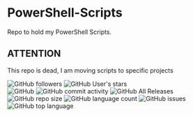 # PowerShell-Scripts
Repo to hold my PowerShell Scripts.

## ATTENTION
This repo is dead, I am moving scripts to specific projects

<img alt="GitHub followers" src="https://img.shields.io/github/followers/<username>?style=social">
<img alt="GitHub User's stars" src="https://img.shields.io/github/stars/<username>?style=social"><BR />
<img alt="GitHub" src="https://img.shields.io/github/license/<username>/<ProjectName>">
<img alt="GitHub commit activity" src="https://img.shields.io/github/commit-activity/m/<username>/<ProjectName>">
<img alt="GitHub All Releases" src="https://img.shields.io/github/downloads/<username>/<ProjectName>/total">
<img alt="GitHub repo size" src="https://img.shields.io/github/repo-size/<username>/<ProjectName>">
<img alt="GitHub language count" src="https://img.shields.io/github/languages/count/<username>/<ProjectName>">
<img alt="GitHub issues" src="https://img.shields.io/github/issues/<username>/<ProjectName>">
<img alt="GitHub top language" src="https://img.shields.io/github/languages/top/<username>/<ProjectName>">